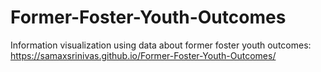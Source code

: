 # Former-Foster-Youth-Outcomes
 Information visualization using data about former foster youth outcomes: https://samaxsrinivas.github.io/Former-Foster-Youth-Outcomes/
